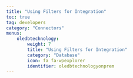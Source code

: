 ```yaml
---
title: "Using Filters for Integration"
toc: true
tag: developers
category: "Connectors"
menus: 
    oledbtechnology:
        weight: 7
        title: "Using Filters for Integration"
        category: "Database"
        icon: fa fa-wpexplorer
        identifier: oledbtechnologyonprem
---
```

